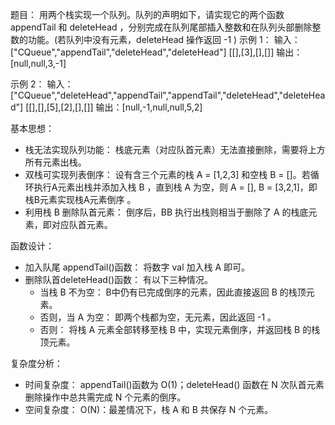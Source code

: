 
题目：
用两个栈实现一个队列。队列的声明如下，请实现它的两个函数 appendTail 和 deleteHead ，分别完成在队列尾部插入整数和在队列头部删除整数的功能。(若队列中没有元素，deleteHead 操作返回 -1 )
示例 1：
输入：
["CQueue","appendTail","deleteHead","deleteHead"]
[[],[3],[],[]]
输出：[null,null,3,-1]

示例 2：
输入：
["CQueue","deleteHead","appendTail","appendTail","deleteHead","deleteHead"]
[[],[],[5],[2],[],[]]
输出：[null,-1,null,null,5,2]

基本思想：
* 栈无法实现队列功能： 栈底元素（对应队首元素）无法直接删除，需要将上方所有元素出栈。
* 双栈可实现列表倒序： 设有含三个元素的栈 A = [1,2,3] 和空栈 B = []。若循环执行A元素出栈并添加入栈 B ，直到栈 A 为空，则 A = [], B = [3,2,1]，即栈B元素实现栈A元素倒序 。
* 利用栈 B 删除队首元素： 倒序后，BB 执行出栈则相当于删除了 A 的栈底元素，即对应队首元素。

函数设计：
* 加入队尾 appendTail()函数： 将数字 val 加入栈 A 即可。
* 删除队首deleteHead()函数： 有以下三种情况。
    * 当栈 B 不为空： B中仍有已完成倒序的元素，因此直接返回 B 的栈顶元素。
    * 否则，当 A 为空： 即两个栈都为空，无元素，因此返回 -1 。
    * 否则： 将栈 A 元素全部转移至栈 B 中，实现元素倒序，并返回栈 B 的栈顶元素。
    
复杂度分析：
* 时间复杂度： appendTail()函数为 O(1)；deleteHead() 函数在 N 次队首元素删除操作中总共需完成 N 个元素的倒序。
* 空间复杂度： O(N)：最差情况下，栈 A 和 B 共保存 N 个元素。
